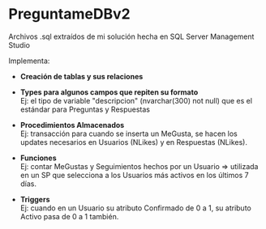 # PreguntameDBv2
Archivos .sql extraídos de mi solución hecha en SQL Server Management Studio

Implementa:
* **Creación de tablas y sus relaciones**

* **Types para algunos campos que repiten su formato**  
Ej: el tipo de variable "descripcion" (nvarchar(300) not null) que es el estándar para Preguntas y Respuestas

* **Procedimientos Almacenados**  
Ej: transacción para cuando se inserta un MeGusta, se hacen los updates necesarios en Usuarios (NLikes) y en Respuestas (NLikes).

* **Funciones**  
Ej: contar MeGustas y Seguimientos hechos por un Usuario => utilizada en un SP que selecciona a los Usuarios más activos en los últimos 7 días.

* **Triggers**  
Ej: cuando en un Usuario su atributo Confirmado de 0 a 1, su atributo Activo pasa de 0 a 1 también.